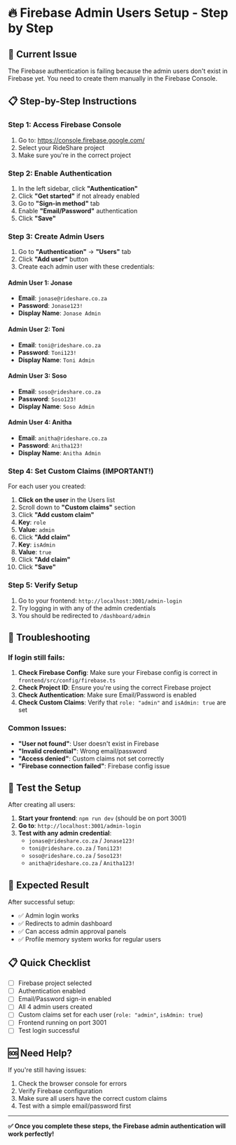# 🔥 Firebase Admin Users Setup - Step by Step

## 🚨 **Current Issue**
The Firebase authentication is failing because the admin users don't exist in Firebase yet. You need to create them manually in the Firebase Console.

## 📋 **Step-by-Step Instructions**

### **Step 1: Access Firebase Console**
1. Go to: https://console.firebase.google.com/
2. Select your RideShare project
3. Make sure you're in the correct project

### **Step 2: Enable Authentication**
1. In the left sidebar, click **"Authentication"**
2. Click **"Get started"** if not already enabled
3. Go to **"Sign-in method"** tab
4. Enable **"Email/Password"** authentication
5. Click **"Save"**

### **Step 3: Create Admin Users**
1. Go to **"Authentication"** → **"Users"** tab
2. Click **"Add user"** button
3. Create each admin user with these credentials:

#### **Admin User 1: Jonase**
- **Email**: `jonase@rideshare.co.za`
- **Password**: `Jonase123!`
- **Display Name**: `Jonase Admin`

#### **Admin User 2: Toni**
- **Email**: `toni@rideshare.co.za`
- **Password**: `Toni123!`
- **Display Name**: `Toni Admin`

#### **Admin User 3: Soso**
- **Email**: `soso@rideshare.co.za`
- **Password**: `Soso123!`
- **Display Name**: `Soso Admin`

#### **Admin User 4: Anitha**
- **Email**: `anitha@rideshare.co.za`
- **Password**: `Anitha123!`
- **Display Name**: `Anitha Admin`

### **Step 4: Set Custom Claims (IMPORTANT!)**
For each user you created:

1. **Click on the user** in the Users list
2. Scroll down to **"Custom claims"** section
3. Click **"Add custom claim"**
4. **Key**: `role`
5. **Value**: `admin`
6. Click **"Add claim"**
7. **Key**: `isAdmin`
8. **Value**: `true`
9. Click **"Add claim"**
10. Click **"Save"**

### **Step 5: Verify Setup**
1. Go to your frontend: `http://localhost:3001/admin-login`
2. Try logging in with any of the admin credentials
3. You should be redirected to `/dashboard/admin`

## 🔧 **Troubleshooting**

### **If login still fails:**
1. **Check Firebase Config**: Make sure your Firebase config is correct in `frontend/src/config/firebase.ts`
2. **Check Project ID**: Ensure you're using the correct Firebase project
3. **Check Authentication**: Make sure Email/Password is enabled
4. **Check Custom Claims**: Verify that `role: "admin"` and `isAdmin: true` are set

### **Common Issues:**
- **"User not found"**: User doesn't exist in Firebase
- **"Invalid credential"**: Wrong email/password
- **"Access denied"**: Custom claims not set correctly
- **"Firebase connection failed"**: Firebase config issue

## 📱 **Test the Setup**

After creating all users:

1. **Start your frontend**: `npm run dev` (should be on port 3001)
2. **Go to**: `http://localhost:3001/admin-login`
3. **Test with any admin credential**:
   - `jonase@rideshare.co.za` / `Jonase123!`
   - `toni@rideshare.co.za` / `Toni123!`
   - `soso@rideshare.co.za` / `Soso123!`
   - `anitha@rideshare.co.za` / `Anitha123!`

## 🎯 **Expected Result**

After successful setup:
- ✅ Admin login works
- ✅ Redirects to admin dashboard
- ✅ Can access admin approval panels
- ✅ Profile memory system works for regular users

## 📋 **Quick Checklist**

- [ ] Firebase project selected
- [ ] Authentication enabled
- [ ] Email/Password sign-in enabled
- [ ] All 4 admin users created
- [ ] Custom claims set for each user (`role: "admin"`, `isAdmin: true`)
- [ ] Frontend running on port 3001
- [ ] Test login successful

## 🆘 **Need Help?**

If you're still having issues:
1. Check the browser console for errors
2. Verify Firebase configuration
3. Make sure all users have the correct custom claims
4. Test with a simple email/password first

---

**✅ Once you complete these steps, the Firebase admin authentication will work perfectly!**

